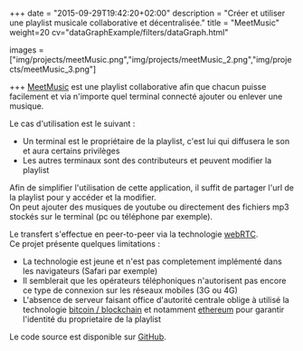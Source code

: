 +++
date = "2015-09-29T19:42:20+02:00"
description = "Créer et utiliser une playlist musicale collaborative et décentralisée."
title = "MeetMusic"
weight=20
cv="dataGraphExample/filters/dataGraph.html"

images = ["img/projects/meetMusic.png","img/projects/meetMusic_2.png","img/projects/meetMusic_3.png"]

+++
[MeetMusic](http://erik-aouizerate.me/meetMusic/) est une playlist collaborative afin que chacun puisse facilement et via n'importe quel terminal connecté ajouter ou enlever une musique.

Le cas d'utilisation est le suivant :

- Un terminal est le propriétaire de la playlist, c'est lui qui diffusera le son et aura certains privilèges
- Les autres terminaux sont des contributeurs et peuvent modifier la playlist

Afin de simplifier l'utilisation de cette application, il suffit de partager l'url de la playlist pour y accéder et la modifier.  
On peut ajouter des musiques de youtube ou directement des fichiers mp3 stockés sur le terminal (pc ou téléphone par exemple).

Le transfert s'effectue en peer-to-peer via la technologie [webRTC](https://webrtc.org/).  
Ce projet présente quelques limitations :

- La technologie est jeune et n'est pas completement implémenté dans les navigateurs (Safari par exemple)
- Il semblerait que les opérateurs téléphoniques n'autorisent pas encore ce type de connexion sur les réseaux mobiles (3G ou 4G)
- L'absence de serveur faisant office d'autorité centrale oblige à utilisé la technologie [bitcoin / blockchain](https://bitcoin.org/bitcoin.pdf) et notamment [ethereum](https://www.ethereum.org/) pour garantir l'identité du proprietaire de la playlist

Le code source est disponible sur [GitHub](https://github.com/mejjjor/meetMusic).
